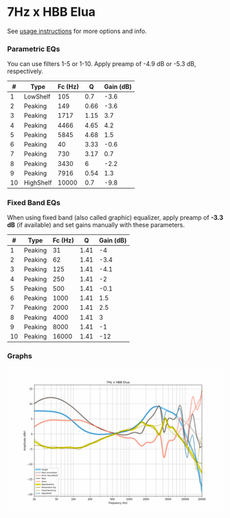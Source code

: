 # 7Hz x HBB Elua
See [usage instructions](https://github.com/jaakkopasanen/AutoEq#usage) for more options and info.

### Parametric EQs
You can use filters 1-5 or 1-10. Apply preamp of -4.9 dB or -5.3 dB, respectively.

|   # | Type      |   Fc (Hz) |    Q |   Gain (dB) |
|-----|-----------|-----------|------|-------------|
|   1 | LowShelf  |       105 | 0.7  |        -3.6 |
|   2 | Peaking   |       149 | 0.66 |        -3.6 |
|   3 | Peaking   |      1717 | 1.15 |         3.7 |
|   4 | Peaking   |      4466 | 4.65 |         4.2 |
|   5 | Peaking   |      5845 | 4.68 |         1.5 |
|   6 | Peaking   |        40 | 3.33 |        -0.6 |
|   7 | Peaking   |       730 | 3.17 |         0.7 |
|   8 | Peaking   |      3430 | 6    |        -2.2 |
|   9 | Peaking   |      7916 | 0.54 |         1.3 |
|  10 | HighShelf |     10000 | 0.7  |        -9.8 |

### Fixed Band EQs
When using fixed band (also called graphic) equalizer, apply preamp of **-3.3 dB** (if available) and set gains manually with these parameters.

|   # | Type    |   Fc (Hz) |    Q |   Gain (dB) |
|-----|---------|-----------|------|-------------|
|   1 | Peaking |        31 | 1.41 |        -4   |
|   2 | Peaking |        62 | 1.41 |        -3.4 |
|   3 | Peaking |       125 | 1.41 |        -4.1 |
|   4 | Peaking |       250 | 1.41 |        -2   |
|   5 | Peaking |       500 | 1.41 |        -0.1 |
|   6 | Peaking |      1000 | 1.41 |         1.5 |
|   7 | Peaking |      2000 | 1.41 |         2.5 |
|   8 | Peaking |      4000 | 1.41 |         3   |
|   9 | Peaking |      8000 | 1.41 |        -1   |
|  10 | Peaking |     16000 | 1.41 |       -12   |

### Graphs
![](./7Hz%20x%20HBB%20Elua.png)
